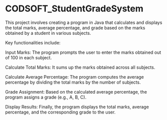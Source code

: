 # CODSOFT_StudentGradeSystem

This project involves creating a program in Java that calculates and displays the total marks, average percentage, and grade based on the marks obtained by a student in various subjects.

Key functionalities include:

Input Marks: The program prompts the user to enter the marks obtained out of 100 in each subject.

Calculate Total Marks: It sums up the marks obtained across all subjects.

Calculate Average Percentage: The program computes the average percentage by dividing the total marks by the number of subjects.

Grade Assignment: Based on the calculated average percentage, the program assigns a grade (e.g., A, B, C).

Display Results: Finally, the program displays the total marks, average percentage, and the corresponding grade to the user.
